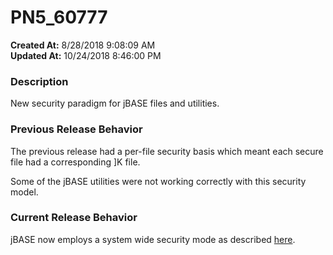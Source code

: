 # PN5_60777

**Created At:** 8/28/2018 9:08:09 AM  
**Updated At:** 10/24/2018 8:46:00 PM  


### Description

New security paradigm for jBASE files and utilities.



### Previous Release Behavior

The previous release had a per-file security basis which meant each secure file had a corresponding ]K file.

Some of the jBASE utilities were not working correctly with this security model.



### Current Release Behavior

jBASE now employs a system wide security mode as described [here](jbase-encryption-database-security).
